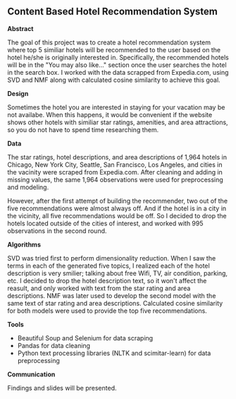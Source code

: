## Content Based Hotel Recommendation System

**Abstract**

The goal of this project was to create a hotel recommendation system where top 5 similiar hotels will be recommended to the user based on the hotel he/she is originally interested in.  Specifically, the recommended hotels will be in the "You may also like..." section once the user searches the hotel in the search box.  I worked with the data scrapped from Expedia.com, using SVD and NMF along with calculated cosine similarity to achieve this goal.

**Design**

Sometimes the hotel you are interested in staying for your vacation may be not availabe.  When this happens, it would be convenient if the website shows other hotels with similiar star ratings, amenities, and area attractions, so you do not have to spend time researching them.

**Data**

The star ratings, hotel descriptions, and area descriptions of 1,964 hotels in Chicago, New York City, Seattle, San Francisco, Los Angeles, and cities in the vacinity were scraped from Expedia.com.  After cleaning and adding in missing values, the same 1,964 observations were used for preprocessing and modeling.  

However, after the first attempt of building the recommender, two out of the five recommendations were almost always off.  And if the hotel is in a city in the vicinity, all five recommendations would be off.  So I decided to drop the hotels located outside of the cities of interest, and worked with 995 observations in the second round.

**Algorithms**

SVD was tried first to perform dimensionality reduction.  When I saw the terms in each of the generated five topics, I realized each of the hotel description is very smilier; talking about free Wifi, TV, air condition, parking, etc.  I decided to drop the hotel description text, so it won't affect the reasult, and only worked with text from the star rating and area descriptions.  NMF was later used to develop the second model with the same text of star rating and area descriptions.  Calculated cosine similarity for both models were used to provide the top five recommendations.

**Tools**

* Beautiful Soup and Selenium for data scraping
* Pandas for data cleaning
* Python text processing libraries (NLTK and scimitar-learn) for data preprocessing

**Communication**

Findings and slides will be presented.

